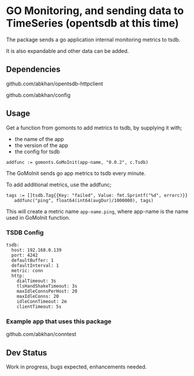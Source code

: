 # GO Monitoring, and sending data to TimeSeries (opentsdb at this time)

The package sends a go application internal monitoring metrics to tsdb.

It is also expandable and other data can be added.

## Dependencies
github.com/abkhan/opentsdb-httpclient

github.com/abkhan/config

## Usage

Get a function from gomonts to add metrics to tsdb, by supplying it with;
 - the name of the app
 - the version of the app
 - the config for tsdb

 ```
 addfunc := gomonts.GoMoInit(app-name, "0.0.2", c.Tsdb)
 ```

 The GoMoInit sends go app metrics to tsdb every minute.

 To add additional metrics, use the addfunc;

 ```
 tags := []tsdb.Tag{{Key: "failed", Value: fmt.Sprintf("%d", errorc)}}
	addfunc("ping", float64(int64(avgDur)/1000000), tags)
```

This will create a metric name `app-name.ping`, where app-name is the name used in GoMoInit function.

### TSDB Config

```
tsdb:
  host: 192.168.0.139
  port: 4242
  defaultBuffer: 1
  defaultInterval: 1
  metric: conn
  http:
    dialTimeout: 3s
    tlsHandShakeTimeout: 3s 
    maxIdleConnsPerHost: 20
    maxIdleConns: 20
    idleConnTimeout: 2m   
    clientTimeout: 5s  
```

### Example app that uses this package
github.com/abkhan/conntest

## Dev Status
Work in progress, bugs expected, enhancements needed.
